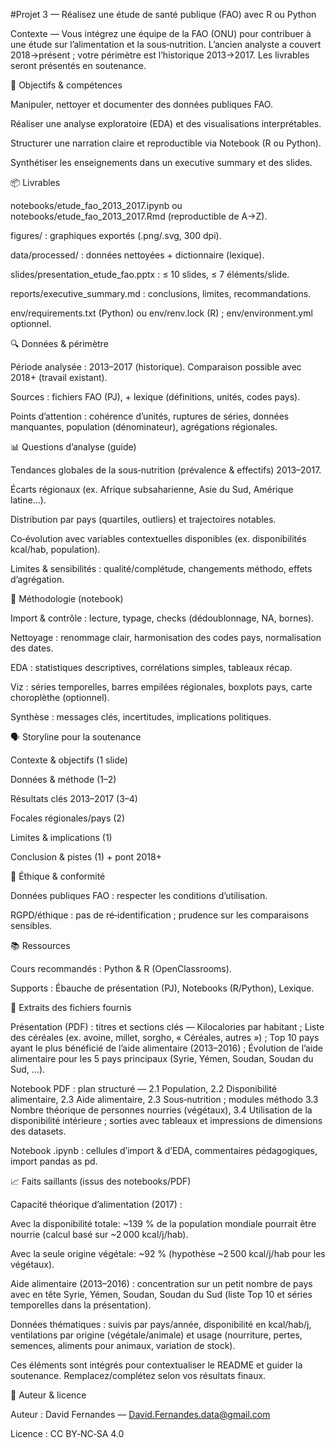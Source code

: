 #Projet 3 — Réalisez une étude de santé publique (FAO) avec R ou Python




Contexte — Vous intégrez une équipe de la FAO (ONU) pour contribuer à une étude sur l’alimentation et la sous‑nutrition. L’ancien analyste a couvert 2018→présent ; votre périmètre est l’historique 2013→2017. Les livrables seront présentés en soutenance.

🎯 Objectifs & compétences

Manipuler, nettoyer et documenter des données publiques FAO.

Réaliser une analyse exploratoire (EDA) et des visualisations interprétables.

Structurer une narration claire et reproductible via Notebook (R ou Python).

Synthétiser les enseignements dans un executive summary et des slides.

📦 Livrables

notebooks/etude_fao_2013_2017.ipynb ou notebooks/etude_fao_2013_2017.Rmd (reproductible de A→Z).

figures/ : graphiques exportés (.png/.svg, 300 dpi).

data/processed/ : données nettoyées + dictionnaire (lexique).

slides/presentation_etude_fao.pptx : ≤ 10 slides, ≤ 7 éléments/slide.

reports/executive_summary.md : conclusions, limites, recommandations.

env/requirements.txt (Python) ou env/renv.lock (R) ; env/environment.yml optionnel.

🔍 Données & périmètre

Période analysée : 2013–2017 (historique). Comparaison possible avec 2018+ (travail existant).

Sources : fichiers FAO (PJ), + lexique (définitions, unités, codes pays).

Points d’attention : cohérence d’unités, ruptures de séries, données manquantes, population (dénominateur), agrégations régionales.

📊 Questions d’analyse (guide)

Tendances globales de la sous‑nutrition (prévalence & effectifs) 2013–2017.

Écarts régionaux (ex. Afrique subsaharienne, Asie du Sud, Amérique latine…).

Distribution par pays (quartiles, outliers) et trajectoires notables.

Co‑évolution avec variables contextuelles disponibles (ex. disponibilités kcal/hab, population).

Limites & sensibilités : qualité/complétude, changements méthodo, effets d’agrégation.

🧪 Méthodologie (notebook)

Import & contrôle : lecture, typage, checks (dédoublonnage, NA, bornes).

Nettoyage : renommage clair, harmonisation des codes pays, normalisation des dates.

EDA : statistiques descriptives, corrélations simples, tableaux récap.

Viz : séries temporelles, barres empilées régionales, boxplots pays, carte choroplèthe (optionnel).

Synthèse : messages clés, incertitudes, implications politiques.

🗣️ Storyline pour la soutenance

Contexte & objectifs (1 slide)

Données & méthode (1–2)

Résultats clés 2013–2017 (3–4)

Focales régionales/pays (2)

Limites & implications (1)

Conclusion & pistes (1) + pont 2018+

🔐 Éthique & conformité

Données publiques FAO : respecter les conditions d’utilisation.

RGPD/éthique : pas de ré‑identification ; prudence sur les comparaisons sensibles.

📚 Ressources

Cours recommandés : Python & R (OpenClassrooms).

Supports : Ébauche de présentation (PJ), Notebooks (R/Python), Lexique.

🔎 Extraits des fichiers fournis

Présentation (PDF) : titres et sections clés — Kilocalories par habitant ; Liste des céréales (ex. avoine, millet, sorgho, « Céréales, autres ») ; Top 10 pays ayant le plus bénéficié de l’aide alimentaire (2013–2016) ; Évolution de l’aide alimentaire pour les 5 pays principaux (Syrie, Yémen, Soudan, Soudan du Sud, …).

Notebook PDF : plan structuré — 2.1 Population, 2.2 Disponibilité alimentaire, 2.3 Aide alimentaire, 2.3 Sous‑nutrition ; modules méthodo 3.3 Nombre théorique de personnes nourries (végétaux), 3.4 Utilisation de la disponibilité intérieure ; sorties avec tableaux et impressions de dimensions des datasets.

Notebook .ipynb : cellules d’import & d’EDA, commentaires pédagogiques, import pandas as pd.

📈 Faits saillants (issus des notebooks/PDF)

Capacité théorique d’alimentation (2017) :

Avec la disponibilité totale: ~139 % de la population mondiale pourrait être nourrie (calcul basé sur ~2 000 kcal/j/hab).

Avec la seule origine végétale: ~92 % (hypothèse ~2 500 kcal/j/hab pour les végétaux).

Aide alimentaire (2013–2016) : concentration sur un petit nombre de pays avec en tête Syrie, Yémen, Soudan, Soudan du Sud (liste Top 10 et séries temporelles dans la présentation).

Données thématiques : suivis par pays/année, disponibilité en kcal/hab/j, ventilations par origine (végétale/animale) et usage (nourriture, pertes, semences, aliments pour animaux, variation de stock).

Ces éléments sont intégrés pour contextualiser le README et guider la soutenance. Remplacez/complétez selon vos résultats finaux.

👤 Auteur & licence

Auteur : David Fernandes — David.Fernandes.data@gmail.com

Licence : CC BY‑NC‑SA 4.0
